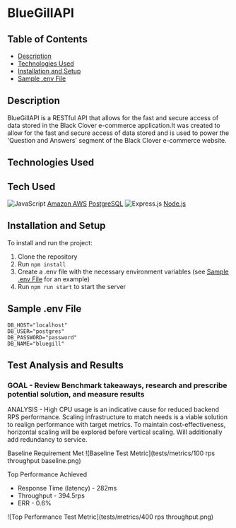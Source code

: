 # BlueGillAPI

## Table of Contents

- [Description](#Description)
- [Technologies Used](#Technologies-Used)
- [Installation and Setup](#Installation-and-Setup)
- [Sample .env File](#Sample-.env-File)

## Description

BlueGillAPI is a RESTful API that allows for the fast and secure access of data stored in the Black Clover e-commerce application.It was created to allow for the fast and secure access of data stored and is used to power the 'Question and Answers' segment of the Black Clover e-commerce website.

## Technologies Used

## Tech Used
![JavaScript](https://img.shields.io/badge/javascript-%23323330.svg?style=for-the-badge&logo=javascript&logoColor=%23F7DF1E)
[Amazon AWS](https://aws.amazon.com/)
[PostgreSQL](https://www.postgresql.org/)
![Express.js](https://img.shields.io/badge/express.js-%23404d59.svg?style=for-the-badge&logo=express&logoColor=%2361DAFB)
[Node.js](https://nodejs.org/)

## Installation and Setup

To install and run the project:

1. Clone the repository
2. Run `npm install`
3. Create a .env file with the necessary environment variables (see [Sample .env File](#Sample-.env-File) for an example)
4. Run `npm run start` to start the server

## Sample .env File

```
DB_HOST="localhost"
DB_USER="postgres"
DB_PASSWORD="password"
DB_NAME="bluegill"
```

## Test Analysis and Results

### GOAL - Review Benchmark takeaways, research and prescribe potential solution, and measure results

ANALYSIS - High CPU usage is an indicative cause for reduced backend RPS performance. Scaling infrastructure to match needs is a viable solution to realign performance with target metrics.
To maintain cost-effectiveness, horizontal scaling will be explored before vertical scaling. Will additionally add redundancy to service.

Baseline Requirement Met
![Baseline Test Metric](tests/metrics/100 rps throughput baseline.png)

Top Performance Achieved

- Response Time (latency) - 282ms
- Throughput - 394.5rps
- ERR - 0.6%

![Top Performance Test Metric](tests/metrics/400 rps throughput.png)
